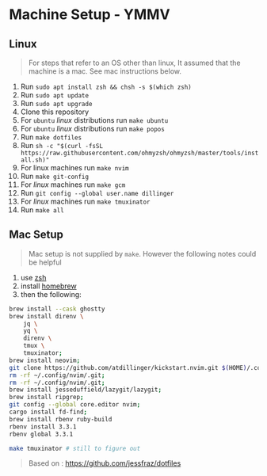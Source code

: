 # Machine Setup - YMMV

## Linux

> For steps that refer to an OS other than linux,
> It assumed that the machine is a mac.
> See mac instructions below.

1. Run `sudo apt install zsh && chsh -s $(which zsh)`
1. Run `sudo apt update`
1. Run `sudo apt upgrade`
1. Clone this repository
1. For `ubuntu` _linux_ distributions run `make ubuntu`
1. For `ubuntu` _linux_ distributions run `make popos`
1. Run `make dotfiles`
1. Run `sh -c "$(curl -fsSL https://raw.githubusercontent.com/ohmyzsh/ohmyzsh/master/tools/install.sh)"`
1. For linux machines run `make nvim`
1. Run `make git-config`
1. For _linux_ machines run `make gcm`
1. Run `git config --global user.name dillinger`
1. For _linux_ machines run `make tmuxinator`
1. Run `make all`

## Mac Setup

> Mac setup is not supplied by `make`.
> However the following notes could be helpful

1. use [zsh](https://github.com/ohmyzsh/ohmyzsh/wiki/Installing-ZSH#how-to-install-zsh-on-many-platforms)
1. install [homebrew](https://brew.sh/)
1. then the following:

```sh
brew install --cask ghostty
brew install direnv \
    jq \
    yq \
    direnv \
    tmux \
    tmuxinator;
brew install neovim;
git clone https://github.com/atdillinger/kickstart.nvim.git $(HOME)/.config/nvim;
rm -rf ~/.config/nvim/.git;
rm -rf ~/.config/nvim/.git;
brew install jesseduffield/lazygit/lazygit;
brew install ripgrep;
git config --global core.editor nvim;
cargo install fd-find;
brew install rbenv ruby-build
rbenv install 3.3.1
rbenv global 3.3.1

make tmuxinator # still to figure out
```

> Based on : <https://github.com/jessfraz/dotfiles>
